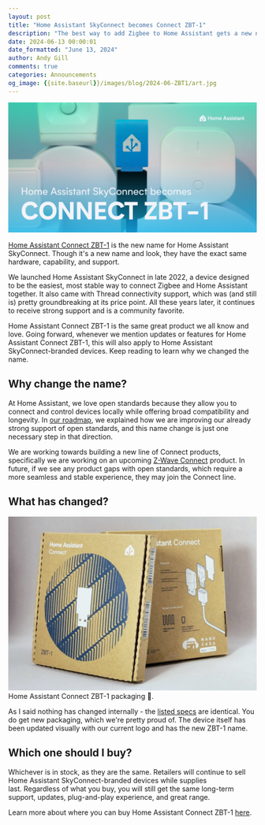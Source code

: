 ```yaml
---
layout: post
title: "Home Assistant SkyConnect becomes Connect ZBT-1"
description: "The best way to add Zigbee to Home Assistant gets a new name and look."
date: 2024-06-13 00:00:01
date_formatted: "June 13, 2024"
author: Andy Gill
comments: true
categories: Announcements
og_image: {{site.baseurl}}/images/blog/2024-06-ZBT1/art.jpg
---
```


<p class="img no-shadow"><img src='/images/blog/2024-06-ZBT1/art.jpg' alt='Home Assistant Skyconnect becomes Connect ZBT-1'/></p>

[Home Assistant Connect ZBT-1](/connectzbt1) is the new name for Home Assistant SkyConnect. Though it's a new name and look, they have the exact same hardware, capability, and support.

We launched Home Assistant SkyConnect in late 2022, a device designed to be the easiest, most stable way to connect Zigbee and Home Assistant together. It also came with Thread connectivity support, which was (and still is) pretty groundbreaking at its price point. All these years later, it continues to receive strong support and is a community favorite.

Home Assistant Connect ZBT-1 is the same great product we all know and love. Going forward, whenever we mention updates or features for Home Assistant Connect ZBT-1, this will also apply to Home Assistant SkyConnect-branded devices. Keep reading to learn why we changed the name.

<!--more-->

## Why change the name?

At Home Assistant, we love open standards because they allow you to connect and control devices locally while offering broad compatibility and longevity. In [our roadmap](/blog/2024/06/12/roadmap-2024h1/#open-standards-certified-quality), we explained how we are improving our already strong support of open standards, and this name change is just one necessary step in that direction.

We are working towards building a new line of Connect products, specifically we are working on an upcoming [Z-Wave Connect](/blog/2024/06/12/roadmap-2024h1/#z-wave) product. In future, if we see any product gaps with open standards, which require a more seamless and stable experience, they may join the Connect line.

## What has changed?

<p class="img"><img src='/images/blog/2024-06-ZBT1/zbt1-packaging.jpg' alt='Home Assistant Connect ZBT-1 Packaging'/>Home Assistant Connect ZBT-1 packaging 🤤.</p>

As I said nothing has changed internally - the [listed specs](/connectzbt1) are identical. You do get new packaging, which we're pretty proud of. The device itself has been updated visually with our current logo and has the new ZBT-1 name.

## Which one should I buy?

Whichever is in stock, as they are the same. Retailers will continue to sell Home Assistant SkyConnect-branded devices while supplies last. Regardless of what you buy, you will still get the same long-term support, updates, plug-and-play experience, and great range.

Learn more about where you can buy Home Assistant Connect ZBT-1 [here](/connectzbt1).
